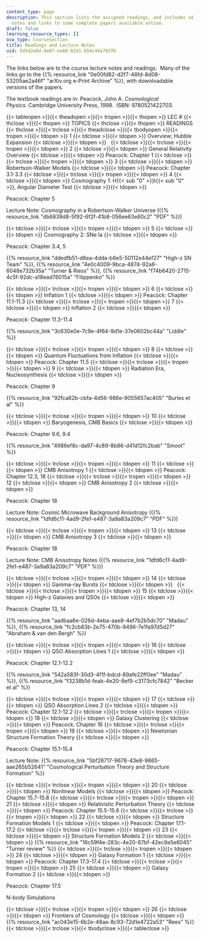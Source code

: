 ```yaml
---
content_type: page
description: This section lists the assigned readings, and includes selected lecture
  notes and links to some complete papers available online.
draft: false
learning_resource_types: []
ocw_type: CourseSection
title: Readings and Lecture Notes
uid: 5d5d2a6d-8e0f-ee88-02d1-b54c44a703f6
---
```

The links below are to the course lecture notes and readings.  Many of the links go to the {{% resource_link "0e00fd82-d2f7-46fd-8d08-53205ae2a46f" "arXiv.org e-Print Archive" %}}, with downloadable versions of the papers.

The textbook readings are in: Peacock, John A. *Cosmological Physics.* Cambridge University Press, 1998.  ISBN: 9780521422703.

{{< tableopen >}}{{< theadopen >}}{{< tropen >}}{{< thopen >}}
LEC #
{{< thclose >}}{{< thopen >}}
TOPICS
{{< thclose >}}{{< thopen >}}
READINGS
{{< thclose >}}{{< trclose >}}{{< theadclose >}}{{< tbodyopen >}}{{< tropen >}}{{< tdopen >}}
1
{{< tdclose >}}{{< tdopen >}}
Overview; Hubble Expansion
{{< tdclose >}}{{< tdopen >}}
 
{{< tdclose >}}{{< trclose >}}{{< tropen >}}{{< tdopen >}}
2
{{< tdclose >}}{{< tdopen >}}
General Relativity Overview
{{< tdclose >}}{{< tdopen >}}
Peacock: Chapter 1
{{< tdclose >}}{{< trclose >}}{{< tropen >}}{{< tdopen >}}
3
{{< tdclose >}}{{< tdopen >}}
Robertson-Walker Models
{{< tdclose >}}{{< tdopen >}}
Peacock: Chapter 3.1-3.3
{{< tdclose >}}{{< trclose >}}{{< tropen >}}{{< tdopen >}}
4
{{< tdclose >}}{{< tdopen >}}
Cosmography 1: H{{< sub "0" >}}t{{< sub "0" >}}, Angular Diameter Test
{{< tdclose >}}{{< tdopen >}}

Peacock: Chapter 5

Lecture Note: Cosmography in a Robertson-Walker Universe ({{% resource_link "db6839d8-5f92-6f2f-41b8-056ee63e80c2" "PDF" %}})

{{< tdclose >}}{{< trclose >}}{{< tropen >}}{{< tdopen >}}
5
{{< tdclose >}}{{< tdopen >}}
Cosmography 2: SNe Ia
{{< tdclose >}}{{< tdopen >}}

Peacock: Chapter 3.4, 5

{{% resource_link "ddedfb51-d8ea-4dda-b6e5-50112e44ef27" "High-z SN Team" %}}, {{% resource_link "4e0c4009-9bca-4874-92a6-6048e732b35a" "Turner & Riess" %}}, {{% resource_link "f74b6420-2715-4c5f-92dc-a18ead76015a" "Filippenko" %}}

{{< tdclose >}}{{< trclose >}}{{< tropen >}}{{< tdopen >}}
6
{{< tdclose >}}{{< tdopen >}}
Inflation 1
{{< tdclose >}}{{< tdopen >}}
Peacock: Chapter 11.1-11.3
{{< tdclose >}}{{< trclose >}}{{< tropen >}}{{< tdopen >}}
7
{{< tdclose >}}{{< tdopen >}}
Inflation 2
{{< tdclose >}}{{< tdopen >}}

Peacock: Chapter 11.3-11.4

{{% resource_link "3c630e0e-7c9e-4f64-9d1e-37e0602bc44a" "Liddle" %}}

{{< tdclose >}}{{< trclose >}}{{< tropen >}}{{< tdopen >}}
8
{{< tdclose >}}{{< tdopen >}}
Quantum Fluctuations from Inflation
{{< tdclose >}}{{< tdopen >}}
Peacock: Chapter 11.5
{{< tdclose >}}{{< trclose >}}{{< tropen >}}{{< tdopen >}}
9
{{< tdclose >}}{{< tdopen >}}
Radiation Era, Nucleosynthesis
{{< tdclose >}}{{< tdopen >}}

Peacock: Chapter 9

{{% resource_link "92fca62b-cbfa-4d56-986e-9055657ac405" "Burles et al" %}}

{{< tdclose >}}{{< trclose >}}{{< tropen >}}{{< tdopen >}}
10
{{< tdclose >}}{{< tdopen >}}
Baryogenesis, CMB Basics
{{< tdclose >}}{{< tdopen >}}

Peacock: Chapter 9.6, 9.4

{{% resource_link "4986ef8c-da97-4c89-8b86-d41d12fc2bab" "Smoot" %}}

{{< tdclose >}}{{< trclose >}}{{< tropen >}}{{< tdopen >}}
11
{{< tdclose >}}{{< tdopen >}}
CMB Anisotropy 1
{{< tdclose >}}{{< tdopen >}}
Peacock: Chapter 12.3, 18
{{< tdclose >}}{{< trclose >}}{{< tropen >}}{{< tdopen >}}
12
{{< tdclose >}}{{< tdopen >}}
CMB Anisotropy 2
{{< tdclose >}}{{< tdopen >}}

Peacock: Chapter 18

Lecture Note: Cosmic Microwave Background Anisotropy ({{% resource_link "1dfd6c11-4ad9-2fe1-e487-3a9a83a209c7" "PDF" %}})

{{< tdclose >}}{{< trclose >}}{{< tropen >}}{{< tdopen >}}
13
{{< tdclose >}}{{< tdopen >}}
CMB Anisotropy 3
{{< tdclose >}}{{< tdopen >}}

Peacock: Chapter 18

Lecture Note: CMB Anisotropy Notes ({{% resource_link "1dfd6c11-4ad9-2fe1-e487-3a9a83a209c7" "PDF" %}})

{{< tdclose >}}{{< trclose >}}{{< tropen >}}{{< tdopen >}}
14
{{< tdclose >}}{{< tdopen >}}
Gamma-ray Bursts
{{< tdclose >}}{{< tdopen >}}
 
{{< tdclose >}}{{< trclose >}}{{< tropen >}}{{< tdopen >}}
15
{{< tdclose >}}{{< tdopen >}}
High-z Galaxies and QSOs
{{< tdclose >}}{{< tdopen >}}

Peacock: Chapter 13, 14

{{% resource_link "aadbaa6e-026d-4eba-aae8-4ef7b2b5dc70" "Madau" %}}, {{% resource_link "fc2cb83b-2e75-470b-9496-7e1fa97d5d27" "Abraham & van den Bergh" %}}

{{< tdclose >}}{{< trclose >}}{{< tropen >}}{{< tdopen >}}
16
{{< tdclose >}}{{< tdopen >}}
QSO Absorption Lines 1
{{< tdclose >}}{{< tdopen >}}

Peacock: Chapter 12.1-12.2

{{% resource_link "542a583f-30d3-4f1f-bdcd-89afe22ff0ee" "Madau" %}}, {{% resource_link "f3238b1d-feab-4e20-8ef9-c3173cfc7842" "Becker et al" %}}

{{< tdclose >}}{{< trclose >}}{{< tropen >}}{{< tdopen >}}
17
{{< tdclose >}}{{< tdopen >}}
QSO Absorption Lines 2
{{< tdclose >}}{{< tdopen >}}
Peacock: Chapter 12.1-12.2
{{< tdclose >}}{{< trclose >}}{{< tropen >}}{{< tdopen >}}
18
{{< tdclose >}}{{< tdopen >}}
Galaxy Clustering
{{< tdclose >}}{{< tdopen >}}
Peacock: Chapter 16
{{< tdclose >}}{{< trclose >}}{{< tropen >}}{{< tdopen >}}
19
{{< tdclose >}}{{< tdopen >}}
Newtonian Structure Formation Theory
{{< tdclose >}}{{< tdopen >}}

Peacock: Chapter 15.1-15.4

Lecture Note: {{% resource_link "5bf28717-9678-43e8-9865-aae265b52641" "Cosmological Perturbation Theory and Structure Formation" %}}

{{< tdclose >}}{{< trclose >}}{{< tropen >}}{{< tdopen >}}
20
{{< tdclose >}}{{< tdopen >}}
Nonlinear Models
{{< tdclose >}}{{< tdopen >}}
Peacock: Chapter 15.7-15.8
{{< tdclose >}}{{< trclose >}}{{< tropen >}}{{< tdopen >}}
21
{{< tdclose >}}{{< tdopen >}}
Relativistic Perturbation Theory
{{< tdclose >}}{{< tdopen >}}
Peacock: Chapter 15.5-15.6
{{< tdclose >}}{{< trclose >}}{{< tropen >}}{{< tdopen >}}
22
{{< tdclose >}}{{< tdopen >}}
Structure Formation Models 1
{{< tdclose >}}{{< tdopen >}}
Peacock: Chapter 17.1-17.2
{{< tdclose >}}{{< trclose >}}{{< tropen >}}{{< tdopen >}}
23
{{< tdclose >}}{{< tdopen >}}
Structure Formation Models 2
{{< tdclose >}}{{< tdopen >}}
{{% resource_link "16c59f4e-283c-4e20-87bf-42ec9a5e6045" "Turner review" %}}
{{< tdclose >}}{{< trclose >}}{{< tropen >}}{{< tdopen >}}
24
{{< tdclose >}}{{< tdopen >}}
Galaxy Formation 1
{{< tdclose >}}{{< tdopen >}}
Peacock: Chapter 17.3-17.4
{{< tdclose >}}{{< trclose >}}{{< tropen >}}{{< tdopen >}}
25
{{< tdclose >}}{{< tdopen >}}
Galaxy Formation 2
{{< tdclose >}}{{< tdopen >}}

Peacock: Chapter 17.5

N-body Simulations

{{< tdclose >}}{{< trclose >}}{{< tropen >}}{{< tdopen >}}
26
{{< tdclose >}}{{< tdopen >}}
Frontiers of Cosmology
{{< tdclose >}}{{< tdopen >}}
{{% resource_link "ac043e15-6b2e-48aa-8c93-72d1e4722a53" "Rees" %}}
{{< tdclose >}}{{< trclose >}}{{< tbodyclose >}}{{< tableclose >}}